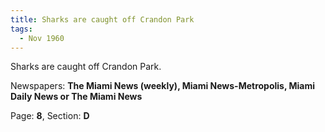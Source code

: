 ```yaml
---  
title: Sharks are caught off Crandon Park  
tags:  
  - Nov 1960  
---  
```

  
Sharks are caught off Crandon Park.  
  
Newspapers: **The Miami News (weekly), Miami News-Metropolis, Miami Daily News or The Miami News**  
  
Page: **8**, Section: **D** 

